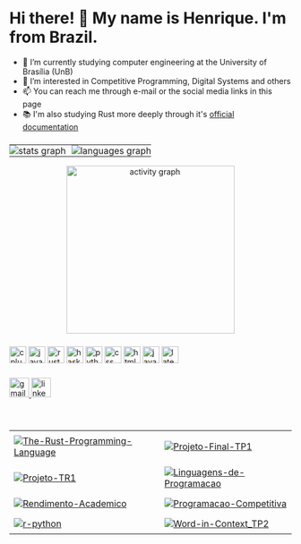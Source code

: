<h1 align="left">Hi there! 👋 My name is Henrique. I'm from Brazil.</h1>

- 🌱 I’m currently studying computer engineering at the University of Brasília (UnB)
- 👀 I’m interested in Competitive Programming, Digital Systems and others
- 📫 You can reach me through e-mail or the social media links in this page
- 📚 I'm also studying Rust more deeply through it's [official documentation](https://doc.rust-lang.org/book/title-page.html)

###

<div align="center"> 
  <table border="0" cellspacing="0" cellpadding="0" style="border: none !important;">
    <tr>
      <td style="border: none; padding: 0;">
        <img src="https://github-readme-stats.vercel.app/api?username=Henrique-zoo&hide_title=false&rank_icon=github&hide_rank=false&show_icons=true&include_all_commits=true&count_private=true&disable_animations=false&height=195&locale=en&hide_border=true&theme=midnight-purple" alt="stats graph" />
      </td>
      <td style="border: none; padding: 0 0 0 10px;">
        <img src="https://github-readme-stats.vercel.app/api/top-langs?username=Henrique-zoo&locale=en&hide_title=false&layout=compact&height=195&langs_count=6&disable_animations=false&hide_border=true&theme=midnight-purple" alt="languages graph" />
      </td>
    </tr>
  </table>
</div>

<div align="center">
  <img src="https://github-readme-activity-graph.vercel.app/graph?username=Henrique-zoo&locale=en&hide_title=false&layout=compact&radius=8&hide_border=true&card_width=320&disable_animations=false&title_color=7F3ACE&line=7F3ACE&area=true&area_color=7F3ACE&theme=high-contrast" height="300" alt="activity graph"/>
</div>

###

<div align="left">
  <img src="https://cdn.jsdelivr.net/gh/devicons/devicon/icons/cplusplus/cplusplus-plain.svg" width="30" height="30" alt="cplusplus logo"/>
  <img src="https://cdn.jsdelivr.net/gh/devicons/devicon/icons/java/java-original.svg" width="30" height="30" alt="java logo"/>
  <img src="https://cdn.jsdelivr.net/gh/devicons/devicon/icons/rust/rust-original.svg" width="30" height="30" alt="rust logo"/>
  <img src="https://cdn.jsdelivr.net/gh/devicons/devicon/icons/haskell/haskell-original.svg" width="30" height="30" alt="haskell logo"/>
  <img src="https://cdn.jsdelivr.net/gh/devicons/devicon/icons/python/python-original.svg" width="30" height="30" alt="python logo"/>
  <img src="https://cdn.jsdelivr.net/gh/devicons/devicon/icons/css3/css3-plain.svg" width="30" height="30" alt="css logo"/>
  <img src="https://cdn.jsdelivr.net/gh/devicons/devicon/icons/html5/html5-plain.svg" width="30" height="30" alt="html logo"/>
  <img src="https://cdn.jsdelivr.net/gh/devicons/devicon/icons/javascript/javascript-original.svg" width="30" height="30" alt="javascript logo"/>
  <img src="https://cdn.jsdelivr.net/gh/devicons/devicon/icons/latex/latex-original.svg" width="30" height="30" alt="latex logo"/>
</div>

###

<div align="left">
  <a href="mailto:morcelleshenrique@gmail.com" target="_blank">
    <img src="https://img.shields.io/static/v1?message=Gmail&logo=gmail&label=&color=D14836&logoColor=white&labelColor=&style=for-the-badge" height="35" alt="gmail logo"/>
  </a>
  <a href="https://www.linkedin.com/in/henrique-morcelles/" target="_blank">
    <img src="https://img.shields.io/static/v1?message=LinkedIn&logo=linkedin&label=&color=0077B5&logoColor=white&labelColor=&style=for-the-badge" height="35" alt="linkedin logo"/>
  </a>
</div>

###

<br clear="both">

<div align="center">
  <table border="0" cellspacing="0" cellpadding="0" style="border: none !important;">
    <tr>
      <td style="border: none; padding: 8px;">
        <a href="https://github.com/Henrique-zoo/The-Rust-Programming-Language" >
          <img src="https://github-readme-stats.vercel.app/api/pin/?username=Henrique-zoo&repo=The-Rust-Programming-Language&hide_border=true&theme=midnight-purple&height=150" alt="The-Rust-Programming-Language" />
        </a>
      </td>
      <td style="border: none; padding: 8px;">
        <a href="https://github.com/Henrique-zoo/Projeto-Final-TP1">
          <img src="https://github-readme-stats.vercel.app/api/pin/?username=Henrique-zoo&repo=Projeto-Final-TP1&hide_border=true&theme=midnight-purple&height=150" alt="Projeto-Final-TP1" />
        </a>
      </td>
    </tr>
    <tr>
      <td style="border: none; padding: 8px;">
        <a href="https://github.com/Henrique-zoo/Projeto-TR1">
          <img src="https://github-readme-stats.vercel.app/api/pin/?username=Henrique-zoo&repo=Projeto-TR1&hide_border=true&theme=midnight-purple&height=150" alt="Projeto-TR1" />
        </a>
      </td>
      <td style="border: none; padding: 8px;">
        <a href="https://github.com/Henrique-zoo/Linguagens-de-Programacao">
          <img src="https://github-readme-stats.vercel.app/api/pin/?username=Henrique-zoo&repo=Linguagens-de-Programacao&hide_border=true&theme=midnight-purple&height=150" alt="Linguagens-de-Programacao" />
        </a>
      </td>
    </tr>
    <tr>
      <td style="border: none; padding: 8px;">
        <a href="https://github.com/Henrique-zoo/Rendimento-Academico">
          <img src="https://github-readme-stats.vercel.app/api/pin/?username=Henrique-zoo&repo=Rendimento-Academico&hide_border=true&theme=midnight-purple&height=150" alt="Rendimento-Academico" />
        </a>
      </td>
      <td style="border: none; padding: 8px;">
        <a href="https://github.com/Henrique-zoo/Programacao-Competitiva">
          <img src="https://github-readme-stats.vercel.app/api/pin/?username=Henrique-zoo&repo=Programacao-Competitiva&hide_border=true&theme=midnight-purple&height=150" alt="Programacao-Competitiva" />
        </a>
      </td>
    </tr>
    <tr>
      <td style="border: none; padding: 8px;">
        <a href="https://github.com/Henrique-zoo/r-python">
          <img src="https://github-readme-stats.vercel.app/api/pin/?username=Henrique-zoo&repo=r-python&hide_border=true&theme=midnight-purple&height=150" alt="r-python" />
        </a>
      </td>
      <td style="border: none; padding: 8px;">
        <a href="https://github.com/Henrique-zoo/Word-in-Context_TP2">
          <img src="https://github-readme-stats.vercel.app/api/pin/?username=Henrique-zoo&repo=Word-in-Context_TP2&hide_border=true&theme=midnight-purple&height=150" alt="Word-in-Context_TP2" />
        </a>
      </td>
    </tr>
  </table>
</div>
